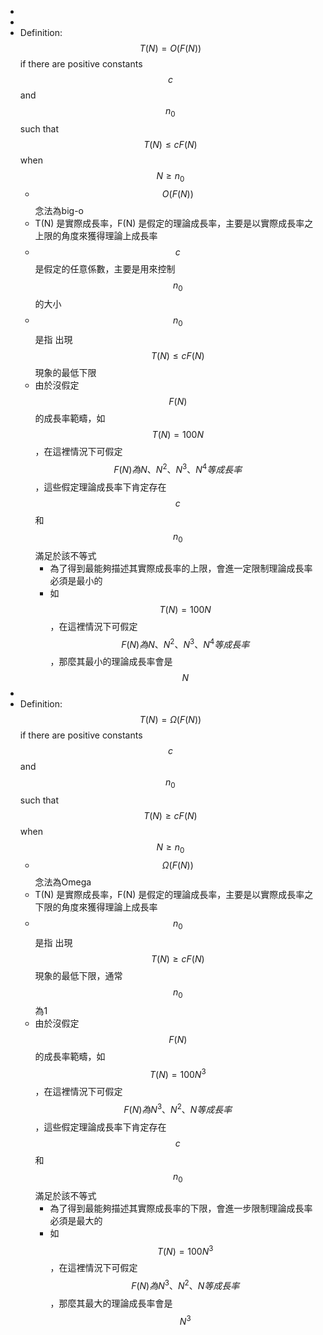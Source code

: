 - 
- 
- Definition: $$T(N) = O(F(N))$$ if there are positive constants $$c$$ and $$n_0$$ such that $$T(N) \le cF(N)$$ when $$N \ge n_0$$
    - $$O(F(N)) $$念法為big-o
    - T(N) 是實際成長率，F(N) 是假定的理論成長率，主要是以實際成長率之上限的角度來獲得理論上成長率
    - $$c$$ 是假定的任意係數，主要是用來控制 $$n_0$$ 的大小
    - $$n_0$$ 是指 出現 $$T(N) \le cF(N)$$現象的最低下限
    - 由於沒假定$$F(N)$$ 的成長率範疇，如 $$T(N) = 100N$$，在這裡情況下可假定$$F(N) 為 N、 N^2、N^3、 N^4 等成長率$$，這些假定理論成長率下肯定存在$$c$$ 和 $$n_0$$ 滿足於該不等式
        - 為了得到最能夠描述其實際成長率的上限，會進一定限制理論成長率必須是最小的
        - 如$$T(N) = 100N$$，在這裡情況下可假定$$F(N) 為 N、 N^2、N^3、 N^4 等成長率$$，那麼其最小的理論成長率會是$$N$$
- 
- Definition: $$T(N) = \Omega(F(N))$$ if there are positive constants $$c$$ and $$n_0$$ such that $$T(N) \ge cF(N)$$ when $$N \ge n_0$$
    - $$\Omega(F(N))$$ 念法為Omega
    - T(N) 是實際成長率，F(N) 是假定的理論成長率，主要是以實際成長率之下限的角度來獲得理論上成長率
    - $$n_0$$ 是指 出現 $$T(N) \ge cF(N)$$現象的最低下限，通常$$n_0$$ 為1
    - 由於沒假定$$F(N)$$ 的成長率範疇，如 $$T(N) = 100N^3$$，在這裡情況下可假定$$F(N) 為 N^3、 N^2、N 等成長率$$，這些假定理論成長率下肯定存在$$c$$ 和 $$n_0$$ 滿足於該不等式
        - 為了得到最能夠描述其實際成長率的下限，會進一步限制理論成長率必須是最大的
        - 如$$T(N) = 100N^3$$，在這裡情況下可假定$$F(N) 為 N^3、 N^2、N等成長率$$，那麼其最大的理論成長率會是$$N^3$$

